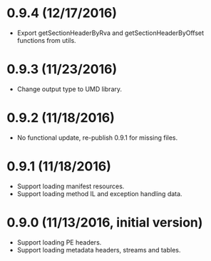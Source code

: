 # 0.9.4  (12/17/2016)
* Export getSectionHeaderByRva and getSectionHeaderByOffset functions from utils.

# 0.9.3  (11/23/2016)
* Change output type to UMD library.

# 0.9.2  (11/18/2016)
* No functional update, re-publish 0.9.1 for missing files.

# 0.9.1  (11/18/2016)
* Support loading manifest resources.
* Support loading method IL and exception handling data.

# 0.9.0  (11/13/2016, initial version)
* Support loading PE headers.
* Support loading metadata headers, streams and tables.
